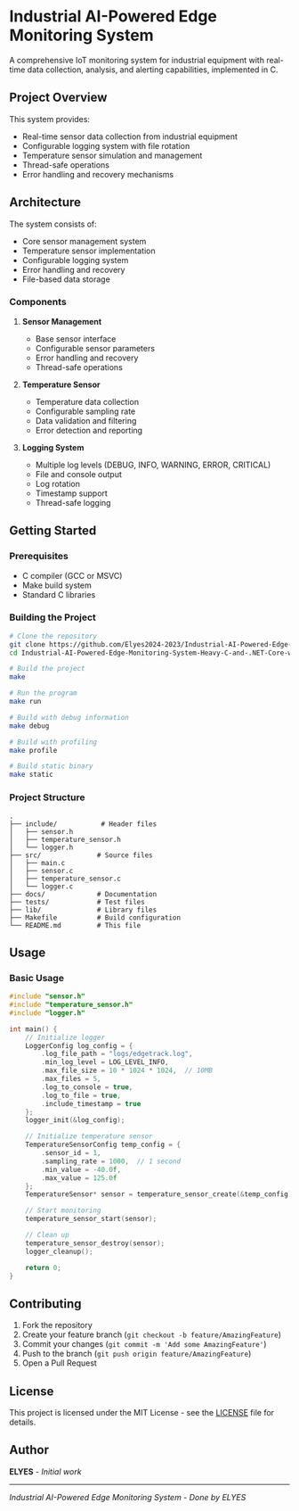 # Industrial AI-Powered Edge Monitoring System

A comprehensive IoT monitoring system for industrial equipment with real-time data collection, analysis, and alerting capabilities, implemented in C.

## Project Overview

This system provides:
- Real-time sensor data collection from industrial equipment
- Configurable logging system with file rotation
- Temperature sensor simulation and management
- Thread-safe operations
- Error handling and recovery mechanisms

## Architecture

The system consists of:
- Core sensor management system
- Temperature sensor implementation
- Configurable logging system
- Error handling and recovery
- File-based data storage

### Components

1. **Sensor Management**
   - Base sensor interface
   - Configurable sensor parameters
   - Error handling and recovery
   - Thread-safe operations

2. **Temperature Sensor**
   - Temperature data collection
   - Configurable sampling rate
   - Data validation and filtering
   - Error detection and reporting

3. **Logging System**
   - Multiple log levels (DEBUG, INFO, WARNING, ERROR, CRITICAL)
   - File and console output
   - Log rotation
   - Timestamp support
   - Thread-safe logging

## Getting Started

### Prerequisites
- C compiler (GCC or MSVC)
- Make build system
- Standard C libraries

### Building the Project

```bash
# Clone the repository
git clone https://github.com/Elyes2024-2023/Industrial-AI-Powered-Edge-Monitoring-System-Heavy-C-and-.NET-Core-with-IoT-Embedded-System.git
cd Industrial-AI-Powered-Edge-Monitoring-System-Heavy-C-and-.NET-Core-with-IoT-Embedded-System

# Build the project
make

# Run the program
make run

# Build with debug information
make debug

# Build with profiling
make profile

# Build static binary
make static
```

### Project Structure

```
.
├── include/           # Header files
│   ├── sensor.h
│   ├── temperature_sensor.h
│   └── logger.h
├── src/              # Source files
│   ├── main.c
│   ├── sensor.c
│   ├── temperature_sensor.c
│   └── logger.c
├── docs/             # Documentation
├── tests/            # Test files
├── lib/              # Library files
├── Makefile          # Build configuration
└── README.md         # This file
```

## Usage

### Basic Usage

```c
#include "sensor.h"
#include "temperature_sensor.h"
#include "logger.h"

int main() {
    // Initialize logger
    LoggerConfig log_config = {
        .log_file_path = "logs/edgetrack.log",
        .min_log_level = LOG_LEVEL_INFO,
        .max_file_size = 10 * 1024 * 1024,  // 10MB
        .max_files = 5,
        .log_to_console = true,
        .log_to_file = true,
        .include_timestamp = true
    };
    logger_init(&log_config);

    // Initialize temperature sensor
    TemperatureSensorConfig temp_config = {
        .sensor_id = 1,
        .sampling_rate = 1000,  // 1 second
        .min_value = -40.0f,
        .max_value = 125.0f
    };
    TemperatureSensor* sensor = temperature_sensor_create(&temp_config);

    // Start monitoring
    temperature_sensor_start(sensor);

    // Clean up
    temperature_sensor_destroy(sensor);
    logger_cleanup();

    return 0;
}
```

## Contributing

1. Fork the repository
2. Create your feature branch (`git checkout -b feature/AmazingFeature`)
3. Commit your changes (`git commit -m 'Add some AmazingFeature'`)
4. Push to the branch (`git push origin feature/AmazingFeature`)
5. Open a Pull Request

## License

This project is licensed under the MIT License - see the [LICENSE](LICENSE) file for details.

## Author

**ELYES** - *Initial work*

---

*Industrial AI-Powered Edge Monitoring System - Done by ELYES* 